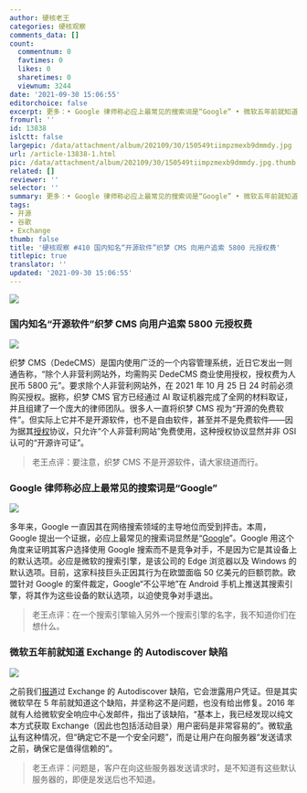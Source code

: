 ```yaml
---
author: 硬核老王
categories: 硬核观察
comments_data: []
count:
  commentnum: 0
  favtimes: 0
  likes: 0
  sharetimes: 0
  viewnum: 3244
date: '2021-09-30 15:06:55'
editorchoice: false
excerpt: 更多：• Google 律师称必应上最常见的搜索词是“Google” • 微软五年前就知道 Exchange 的 Autodiscover 缺陷
fromurl: ''
id: 13838
islctt: false
largepic: /data/attachment/album/202109/30/150549tiimpzmexb9dmmdy.jpg
url: /article-13838-1.html
pic: /data/attachment/album/202109/30/150549tiimpzmexb9dmmdy.jpg.thumb.jpg
related: []
reviewer: ''
selector: ''
summary: 更多：• Google 律师称必应上最常见的搜索词是“Google” • 微软五年前就知道 Exchange 的 Autodiscover 缺陷
tags:
- 开源
- 谷歌
- Exchange
thumb: false
title: '硬核观察 #410 国内知名“开源软件”织梦 CMS 向用户追索 5800 元授权费'
titlepic: true
translator: ''
updated: '2021-09-30 15:06:55'
---
```


![](/data/attachment/album/202109/30/150549tiimpzmexb9dmmdy.jpg)


### 国内知名“开源软件”织梦 CMS 向用户追索 5800 元授权费


![](/data/attachment/album/202109/30/150600psrxkxx4wllzehsf.jpg)


织梦 CMS（DedeCMS）是国内使用广泛的一个内容管理系统，近日它发出一则通告称，“除个人非营利网站外，均需购买 DedeCMS 商业使用授权，授权费为人民币 5800 元”。要求除个人非营利网站外，在 2021 年 10 月 25 日 24 时前必须购买授权。据称，织梦 CMS 官方已经通过 AI 取证机器完成了全网的材料取证，并且组建了一个庞大的律师团队。很多人一直将织梦 CMS 视为“开源的免费软件”。但实际上它并不是开源软件，也不是自由软件，甚至并不是免费软件——因为据其[授权](http://www.desdev.cn/service-dedecms.html)协议，只允许“个人非营利网站”免费使用，这种授权协议显然并非 OSI 认可的“开源许可证”。



> 
> 老王点评：要注意，织梦 CMS 不是开源软件，请大家绕道而行。
> 
> 
> 


### Google 律师称必应上最常见的搜索词是“Google”


![](/data/attachment/album/202109/30/150627sj3yzc6kqec57jfc.jpg)


多年来，Google 一直因其在网络搜索领域的主导地位而受到抨击。本周，Google 提出一个证据，必应上最常见的搜索词显然是“[Google](https://www.androidauthority.com/google-bing-search-3032917/)”。Google 用这个角度来证明其客户选择使用 Google 搜索而不是竞争对手，不是因为它是其设备上的默认选项。必应是微软的搜索引擎，是该公司的 Edge 浏览器以及 Windows 的默认选项。目前，这家科技巨头正因其行为在欧盟面临 50 亿美元的巨额罚款。欧盟针对 Google 的案件裁定，Google“不公平地”在 Android 手机上推送其搜索引擎，将其作为这些设备的默认选项，以迫使竞争对手退出。



> 
> 老王点评：在一个搜索引擎输入另外一个搜索引擎的名字，我不知道你们在想什么。
> 
> 
> 


### 微软五年前就知道 Exchange 的 Autodiscover 缺陷


![](/data/attachment/album/202109/30/150638kf6hbsijisy4202y.jpg)


之前我们[报道](/article-13812-1.html)过 Exchange 的 Autodiscover 缺陷，它会泄露用户凭证。但是其实微软早在 5 年前就知道这个缺陷，并坚称这不是问题，也没有给出修复。2016 年就有人给微软安全响应中心发邮件，指出了该缺陷，“基本上，我已经发现以纯文本方式获取 Exchange（因此也包括活动目录）用户密码是非常容易的”。微软[承认](https://www.theregister.com/2021/09/27/microsoft_exchange_autodiscover/)有这种情况，但“确定它不是一个安全问题”，而是让用户在向服务器“发送请求之前，确保它是值得信赖的”。



> 
> 老王点评：问题是，客户在向这些服务器发送请求时，是不知道有这些默认服务器的，即便是发送后也不知道。
> 
> 
>